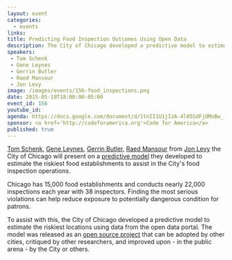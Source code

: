 ```yaml
---
layout: event
categories: 
  - events
links:
title: Predicting Food Inspection Outcomes Using Open Data
description: The City of Chicago developed a predictive model to estimate the riskiest locations using data from the open data portal.
speakers:
 - Tom Schenk
 - Gene Leynes
 - Gerrin Butler
 - Raed Mansour
 - Jon Levy
image: /images/events/156-food_inspections.png
date: 2015-05-19T18:00:00-05:00
event_id: 156
youtube_id: 
agenda: https://docs.google.com/document/d/1tnII1U1jIzA-4l05SdFjOMoBw_-fRlbakzQWwI0UPhk/edit#
sponsor: <a href='http://codeforamerica.org'>Code for America</a>
published: true
---
```


[Tom Schenk](https://twitter.com/tomschenkjr), [Gene Leynes](https://twitter.com/Geneorama), [Gerrin Butler](https://twitter.com/gerrinbutler), [Raed Mansour](https://www.linkedin.com/in/raedmansour) from [Jon Levy](https://twitter.com/jonopendata) the City of Chicago will present on a [predictive model](http://chicago.github.io/food-inspections-evaluation/) they developed to estimate the riskiest food establishments to assist in the City's food inspection operations.

Chicago has 15,000 food establishments and conducts nearly 22,000 inspections each year with 38 inspectors. Finding the most serious violations can help reduce exposure to potentially dangerous condition for patrons. 

To assist with this, the City of Chicago developed a predictive model to estimate the riskiest locations using data from the open data portal. The model was released as an [open source project](https://github.com/chicago/food-inspections-evaluation/) that can be adopted by other cities, critiqued by other researchers, and improved upon - in the public arena - by the City or others.
